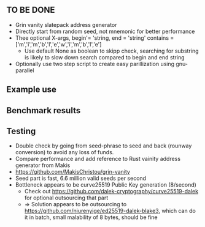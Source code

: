 ## TO BE DONE
* Grin vanity slatepack address generator
* Directly start from random seed, not mnemonic for better performance
* Thee optional X-args, begin'= 'string, end = 'string' contains = ['m','i','m','b','l','e','w','i','m','b','l','e']
  * Use default None as boolean to skipp check, searching for substring is likely to slow down search compared to begin and end string
* Optionally use two step script to create easy parillization using gnu-parallel

## Example use

## Benchmark results

## Testing
* Double check by going from seed-phrase to seed and back (rounway conversion) to avoid any loss of funds.
* Compare performance and add reference to Rust vainity address generator from Makis
* https://github.com/MakisChristou/grin-vanity
* Seed part is fast, 6.6 million valid seeds per second
* Bottleneck appears to be curve25519 Public Key generation (8/second)
  * Check out https://github.com/dalek-cryptography/curve25519-dalek for optional outsourcing that part
  * => Solution appears to be outsourcing to https://github.com/niurenyige/ed25519-dalek-blake3, which can do it in batch, small malability of 8 bytes, should be fine
